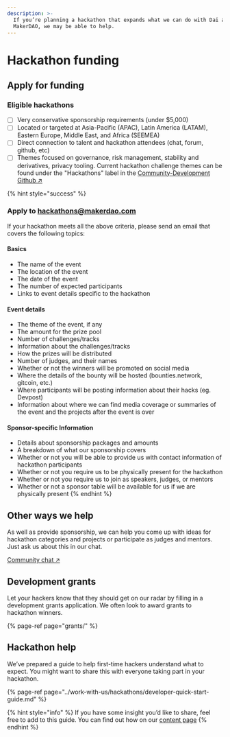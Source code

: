 ```yaml
---
description: >-
  If you’re planning a hackathon that expands what we can do with Dai and
  MakerDAO, we may be able to help.
---
```


# Hackathon funding

## Apply for funding

### Eligible hackathons

* [ ]  Very conservative sponsorship requirements \(under $5,000\)
* [ ] Located or targeted at Asia-Pacific \(APAC\), Latin America \(LATAM\), Eastern Europe, Middle East, and Africa \(SEEMEA\)
* [ ] Direct connection to talent and hackathon attendees \(chat, forum, github, etc\)
* [ ] Themes focused on governance, risk management, stability and derivatives, privacy tooling. Current hackathon challenge themes can be found under the "Hackathons" label in the [Community-Development Github ↗](https://github.com/makerdao/community/issues?q=is%3Aissue+is%3Aopen+label%3Ahackathons)

{% hint style="success" %}
### Apply to hackathons@makerdao.com

If your hackathon meets all the above criteria, please send an email that covers the following topics:

#### Basics

* The name of the event
* The location of the event
* The date of the event
* The number of expected participants
* Links to event details specific to the hackathon

#### Event details

* The theme of the event, if any
* The amount for the prize pool
* Number of challenges/tracks
* Information about the challenges/tracks
* How the prizes will be distributed
* Number of judges, and their names
* Whether or not the winners will be promoted on social media
* Where the details of the bounty will be hosted \(bounties.network, gitcoin, etc.\)
* Where participants will be posting information about their hacks \(eg. Devpost\)
* Information about where we can find media coverage or summaries of the event and the projects after the event is over

#### Sponsor-specific Information

* Details about sponsorship packages and amounts
* A breakdown of what our sponsorship covers
* Whether or not you will be able to provide us with contact information of hackathon participants
* Whether or not you require us to be physically present for the hackathon
* Whether or not you require us to join as speakers, judges, or mentors
* Whether or not a sponsor table will be available for us if we are physically present
{% endhint %}

## Other ways we help

As well as provide sponsorship, we can help you come up with ideas for hackathon categories and projects or participate as judges and mentors. Just ask us about this in our chat.

[Community chat ↗](https://chat.makerdao.com/channel/community-development)

## Development grants

Let your hackers know that they should get on our radar by filling in a development grants application. We often look to award grants to hackathon winners.

{% page-ref page="grants/" %}

## Hackathon help

We’ve prepared a guide to help first-time hackers understand what to expect. You might want to share this with everyone taking part in your hackathon.

{% page-ref page="../work-with-us/hackathons/developer-quick-start-guide.md" %}

{% hint style="info" %}
If you have some insight you’d like to share, feel free to add to this guide. You can find out how on our [content page](../work-with-us/content/)
{% endhint %}

